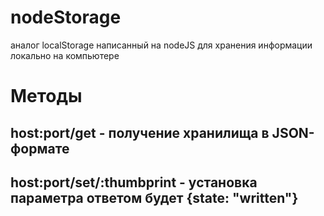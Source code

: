 # nodeStorage
аналог localStorage написанный на nodeJS для хранения информации локально на компьютере

# Методы
## host:port/get - получение хранилища в JSON-формате
## host:port/set/:thumbprint - установка параметра ответом будет {state: "written"}
